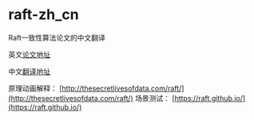 # raft-zh_cn
Raft一致性算法论文的中文翻译

英文[论文地址](https://ramcloud.atlassian.net/wiki/download/attachments/6586375/raft.pdf)

中文[翻译地址](https://github.com/maemual/raft-zh_cn/blob/master/raft-zh_cn.md)

原理动画解释： [http://thesecretlivesofdata.com/raft/](http://thesecretlivesofdata.com/raft/)
场景测试： [https://raft.github.io/](https://raft.github.io/)
